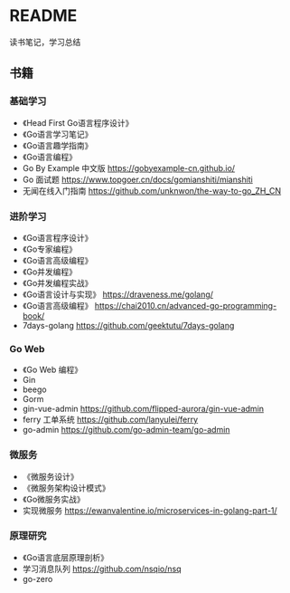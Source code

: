 # README

读书笔记，学习总结

## 书籍

### 基础学习

- 《Head First Go语言程序设计》
- 《Go语言学习笔记》
- 《Go语言趣学指南》
- 《Go语言编程》
- Go By Example 中文版 <https://gobyexample-cn.github.io/>
- Go 面试题 <https://www.topgoer.cn/docs/gomianshiti/mianshiti>
- 无闻在线入门指南 <https://github.com/unknwon/the-way-to-go_ZH_CN>

### 进阶学习

- 《Go语言程序设计》
- 《Go专家编程》
- 《Go语言高级编程》
- 《Go并发编程》
- 《Go并发编程实战》
- 《Go语言设计与实现》 <https://draveness.me/golang/>
- 《Go语言高级编程》 <https://chai2010.cn/advanced-go-programming-book/>
- 7days-golang <https://github.com/geektutu/7days-golang>

### Go Web

- 《Go Web 编程》
- Gin
- beego
- Gorm
- gin-vue-admin <https://github.com/flipped-aurora/gin-vue-admin>
- ferry 工单系统 <https://github.com/lanyulei/ferry>
- go-admin <https://github.com/go-admin-team/go-admin>

### 微服务

- 《微服务设计》
- 《微服务架构设计模式》
- 《Go微服务实战》
- 实现微服务 <https://ewanvalentine.io/microservices-in-golang-part-1/>

### 原理研究

- 《Go语言底层原理剖析》
- 学习消息队列 <https://github.com/nsqio/nsq>
- go-zero

